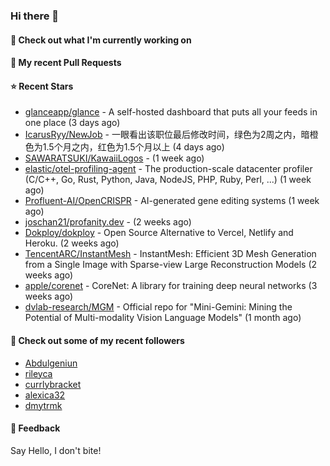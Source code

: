 ### Hi there 👋

#### 👷 Check out what I'm currently working on

#### 🔨 My recent Pull Requests


#### ⭐ Recent Stars

- [glanceapp/glance](https://github.com/glanceapp/glance) - A self-hosted dashboard that puts all your feeds in one place (3 days ago)
- [IcarusRyy/NewJob](https://github.com/IcarusRyy/NewJob) - 一眼看出该职位最后修改时间，绿色为2周之内，暗橙色为1.5个月之内，红色为1.5个月以上 (4 days ago)
- [SAWARATSUKI/KawaiiLogos](https://github.com/SAWARATSUKI/KawaiiLogos) -  (1 week ago)
- [elastic/otel-profiling-agent](https://github.com/elastic/otel-profiling-agent) - The production-scale datacenter profiler (C/C&#43;&#43;, Go, Rust, Python, Java, NodeJS, PHP, Ruby, Perl, ...) (1 week ago)
- [Profluent-AI/OpenCRISPR](https://github.com/Profluent-AI/OpenCRISPR) - AI-generated gene editing systems (1 week ago)
- [joschan21/profanity.dev](https://github.com/joschan21/profanity.dev) -  (2 weeks ago)
- [Dokploy/dokploy](https://github.com/Dokploy/dokploy) - Open Source Alternative to Vercel, Netlify and Heroku. (2 weeks ago)
- [TencentARC/InstantMesh](https://github.com/TencentARC/InstantMesh) - InstantMesh: Efficient 3D Mesh Generation from a Single Image with Sparse-view Large Reconstruction Models (2 weeks ago)
- [apple/corenet](https://github.com/apple/corenet) - CoreNet: A library for training deep neural networks (3 weeks ago)
- [dvlab-research/MGM](https://github.com/dvlab-research/MGM) - Official repo for &#34;Mini-Gemini: Mining the Potential of Multi-modality Vision Language Models&#34; (1 month ago)

#### 👯 Check out some of my recent followers

- [Abdulgeniun](https://github.com/Abdulgeniun)
- [rileyca](https://github.com/rileyca)
- [currlybracket](https://github.com/currlybracket)
- [alexica32](https://github.com/alexica32)
- [dmytrmk](https://github.com/dmytrmk)

#### 💬 Feedback

Say Hello, I don't bite!